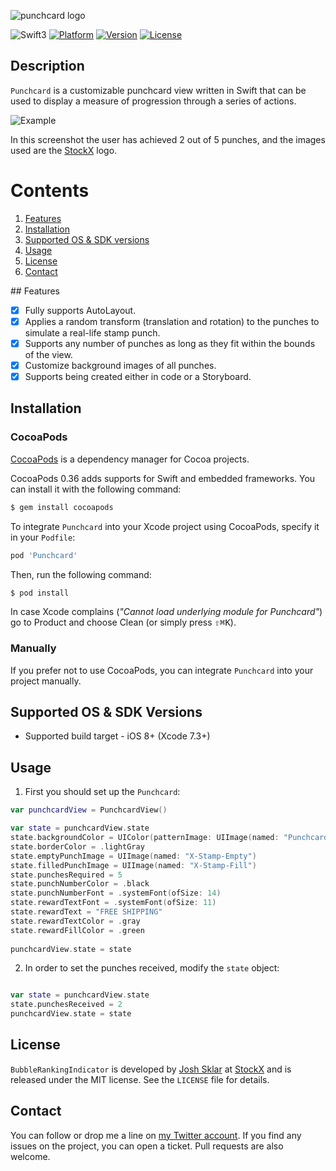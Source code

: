 ![punchcard logo](https://cloud.githubusercontent.com/assets/879038/21446438/06168ac8-c894-11e6-87e3-8ad1e5498589.png)

![Swift3](https://img.shields.io/badge/Swift-3.0-orange.svg?style=flat")
[![Platform](https://img.shields.io/cocoapods/p/Punchcard.svg?style=flat)](http://cocoapods.org/pods/Punchcard)
[![Version](https://img.shields.io/cocoapods/v/Punchcard.svg?style=flat)](http://cocoapods.org/pods/Punchcard)
[![License](https://img.shields.io/cocoapods/l/Punchcard.svg?style=flat)](http://cocoapods.org/pods/Punchcard)

Description
--------------

`Punchcard` is a customizable punchcard view written in Swift that can be used to display a measure of progression through a series of actions.

![Example](https://cloud.githubusercontent.com/assets/879038/21446576/d06ec366-c895-11e6-8535-b4d01313a0b3.png)

In this screenshot the user has achieved 2 out of 5 punches, and the images used are the [StockX](https://stockx.com) logo.

# Contents
1. [Features](#features)
3. [Installation](#installation)
4. [Supported OS & SDK versions](#supported-versions)
5. [Usage](#usage)
6. [License](#license)
7. [Contact](#contact)

##<a name="features"> Features </a>

- [x] Fully supports AutoLayout.
- [x] Applies a random transform (translation and rotation) to the punches to simulate a real-life stamp punch.
- [x] Supports any number of punches as long as they fit within the bounds of the view.
- [x] Customize background images of all punches.
- [x] Supports being created either in code or a Storyboard.

<a name="installation"> Installation </a>
--------------

### CocoaPods

[CocoaPods](http://cocoapods.org) is a dependency manager for Cocoa projects.

CocoaPods 0.36 adds supports for Swift and embedded frameworks. You can install it with the following command:

```bash
$ gem install cocoapods
```

To integrate `Punchcard` into your Xcode project using CocoaPods, specify it in your `Podfile`:

```ruby
pod 'Punchcard'
```

Then, run the following command:

```bash
$ pod install
```

In case Xcode complains (<i>"Cannot load underlying module for Punchcard"</i>) go to Product and choose Clean (or simply press <kbd>⇧</kbd><kbd>⌘</kbd><kbd>K</kbd>).

### Manually

If you prefer not to use CocoaPods, you can integrate `Punchcard` into your project manually.

<a name="supported-versions"> Supported OS & SDK Versions </a>
-----------------------------

* Supported build target - iOS 8+ (Xcode 7.3+)

<a name="usage"> Usage </a>
--------------

1) First you should set up the `Punchcard`:

```swift
var punchcardView = PunchcardView()

var state = punchcardView.state
state.backgroundColor = UIColor(patternImage: UIImage(named: "Punchcard-Background-Pattern")!)
state.borderColor = .lightGray
state.emptyPunchImage = UIImage(named: "X-Stamp-Empty")
state.filledPunchImage = UIImage(named: "X-Stamp-Fill")
state.punchesRequired = 5
state.punchNumberColor = .black
state.punchNumberFont = .systemFont(ofSize: 14)
state.rewardTextFont = .systemFont(ofSize: 11)
state.rewardText = "FREE SHIPPING"
state.rewardTextColor = .gray
state.rewardFillColor = .green
        
punchcardView.state = state
```

2) In order to set the punches received, modify the `state` object:

```swift

var state = punchcardView.state
state.punchesReceived = 2
punchcardView.state = state
```

<a name="license"> License </a>
--------------

`BubbleRankingIndicator` is developed by [Josh Sklar](https://www.linkedin.com/in/jrmsklar) at [StockX](https://stockx.com) and is released under the MIT license. See the `LICENSE` file for details.

<a name="contact"> Contact </a>
--------------

You can follow or drop me a line on [my Twitter account](https://twitter.com/jrmsklar). If you find any issues on the project, you can open a ticket. Pull requests are also welcome.
